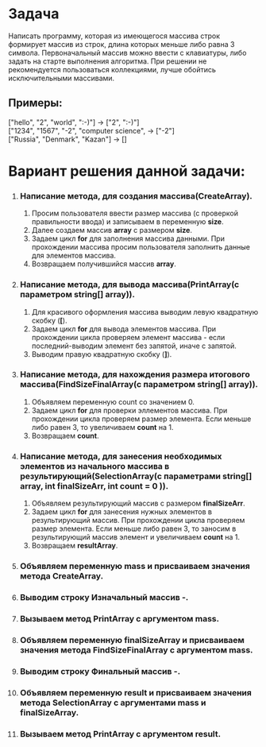 # Задача
Написать программу, которая из имеющегося массива строк формирует массив из строк, 
длина которых меньше либо равна 3 символа. Первоначальный массив можно ввести с клавиатуры, 
либо задать на старте выполнения алгоритма. При решении не рекомендуется пользоваться коллекциями, 
лучше обойтись исключительными массивами.
## Примеры:
["hello", "2", "world", ":-)"] -> ["2", ":-)"]\
["1234", "1567", "-2", "computer science", -> ["-2"]\
["Russia", "Denmark", "Kazan"] -> []

# Вариант решения данной задачи:
1. ### Написание метода, для создания массива(**CreateArray**).
    1. Просим пользователя ввести размер массива (с проверкой правильности ввода) и записываем в переменную **size**.
    2. Далее создаем массив **array** с размером **size**.
    3. Задаем цикл **for** для заполнения массива данными. При прохождении массива просим пользователя заполнить данные для элементов массива.
    4. Возвращаем получившийся массив **array**.

2. ### Написание метода, для вывода массива(**PrintArray**(с параметром **string[] array**)).
    1. Для красивого оформления массива выводим левую квадратную скобку (**[**).
    2. Задаем цикл **for** для вывода элементов массива. При прохождении цикла проверяем элемент массива - если последний-выводим элемент без запятой, иначе с запятой.
    3. Выводим правую квадратную скобку (**]**).

3. ### Написание метода, для нахождения размера итогового массива(**FindSizeFinalArray**(с параметром **string[] array**)).
    1. Объявляем переменную count со значением 0.
    2. Задаем цикл **for** для проверки эллементов массива. При прохождении цикла проверяем размер элемента. Если меньше либо равен 3, то увеличиваем **count** на 1.
    3. Возвращаем **count**.

4. ### Написание метода, для занесения необходимых элементов из начального массива в результирующий(**SelectionArray**(с параметрами string[] **array**, int **finalSizeArr**, int **count** = 0 )).
    1. Объявляем результирующий массив с размером **finalSizeArr**.
    2. Задаем цикл **for** для занесения нужных элементов в результирующий массив. При прохождении цикла проверяем размер элемента. Если меньше либо равен 3, то заносим в результирующий массив элемент и увеличиваем **count** на 1.
    3. Возвращаем **resultArray**.

5. ### Объявляем переменную **mass** и присваиваем значения метода **CreateArray**.

6. ### Выводим строку **Изначальный массив -**.

7. ### Вызываем метод **PrintArray** с аргументом **mass**.

8. ### Объявляем переменную **finalSizeArray** и присваиваем значения метода **FindSizeFinalArray** с аргументом **mass**.

9. ### Выводим строку **Финальный массив -**.

10. ### Объявляем переменную **result** и присваиваем значения метода **SelectionArray** с аргументами **mass** и **finalSizeArray**.

11. ### Вызываем метод **PrintArray** с аргументом **result**.